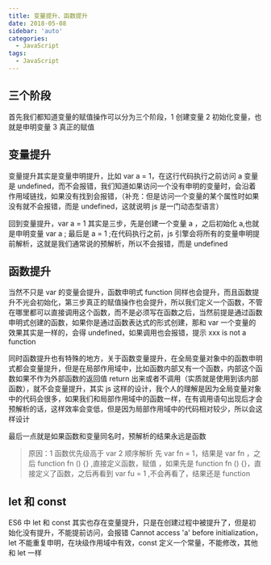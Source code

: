 ```yaml
---
title: 变量提升、函数提升
date: 2018-05-08
sidebar: 'auto'
categories:
  - JavaScript
tags:
  - JavaScript
---
```


## 三个阶段

首先我们都知道变量的赋值操作可以分为三个阶段，1 创建变量 2 初始化变量，也就是申明变量 3 真正的赋值

## 变量提升

变量提升其实是变量申明提升，比如 var a = 1，在这行代码执行之前访问 a 变量是 undefined，而不会报错，我们知道如果访问一个没有申明的变量时，会沿着作用域链找，如果没有找到会报错，（补充：但是访问一个变量的某个属性时如果没有就不会报错，而是 undefined，这就说明 js 是一门动态型语言）

回到变量提升，var a = 1 其实是三步，先是创建一个变量 a ，之后初始化 a,也就是申明变量 var a ; 最后是 a = 1 ;在代码执行之前，js 引擎会将所有的变量申明提前解析，这就是我们通常说的预解析，所以不会报错，而是 undefined

## 函数提升

当然不只是 var 的变量会提升，函数申明式 function 同样也会提升，而且函数提升不光会初始化，第三步真正的赋值操作也会提升，所以我们定义一个函数，不管在哪里都可以直接调用这个函数，而不是必须写在函数之后，当然前提是通过函数申明式创建的函数，如果你是通过函数表达式的形式创建，那和 var 一个变量的效果其实是一样的，会得 undefined，如果调用也会报错，提示 xxx is not a function

同时函数提升也有特殊的地方，关于函数变量提升，在全局变量对象中的函数申明式都会变量提升，但是在局部作用域中，比如函数内部又有一个函数，内部这个函数如果不作为外部函数的返回值 return 出来或者不调用（实质就是使用到该内部函数），就不会变量提升，其实 js 这样的设计，我个人的理解是因为全局变量对象中的代码会很多，如果我们和局部作用域中的函数一样，在有调用语句出现后才会预解析的话，这样效率会变低，但是因为局部作用域中的代码相对较少，所以会这样设计

最后一点就是如果函数和变量同名时，预解析的结果永远是函数

> 原因：1 函数优先级高于 var 2 顺序解析 先 var fn = 1，结果是 var fn ，之后 function fn () {} ,直接定义函数，赋值 ，如果先是 function fn () {}，直接定义了函数，之后再看到 var fu = 1 ,不会再看了，结果还是 function

## let 和 const

ES6 中 let 和 const 其实也存在变量提升，只是在创建过程中被提升了，但是初始化没有提升，不能提前访问，会报错 Cannot access 'a' before initialization，let 不能重复申明，在块级作用域中有效，const 定义一个常量，不能修改，其他和 let 一样
